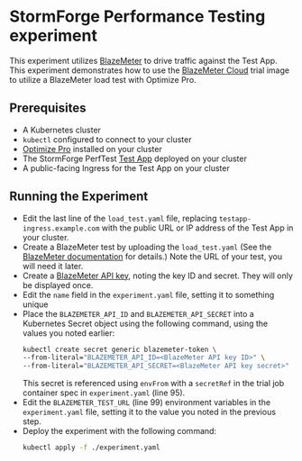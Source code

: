 # StormForge Performance Testing experiment

This experiment utilizes [BlazeMeter](https://www.blazemeter.com/) to drive traffic against the Test App.
This experiment demonstrates how to use the [BlazeMeter Cloud](https://github.com/thestormforge/optimize-trials/tree/main/blazemeter-cloud) trial image to utilize a BlazeMeter load test with Optimize Pro.

## Prerequisites

- A Kubernetes cluster
- `kubectl` configured to connect to your cluster
- [Optimize Pro](https://docs.stormforge.io/optimize-pro/getting-started/install/) installed on your cluster
- The StormForge PerfTest [Test App](../application/README.md) deployed on your cluster
- A public-facing Ingress for the Test App on your cluster

## Running the Experiment

- Edit the last line of the `load_test.yaml` file, replacing `testapp-ingress.example.com` with the public URL or IP address of the Test App in your cluster.
- Create a BlazeMeter test by uploading the `load_test.yaml` (See the [BlazeMeter documentation](https://guide.blazemeter.com/hc/en-us/articles/207387369) for details.) Note the URL of your test, you will need it later.
- Create a [BlazeMeter API key](https://guide.blazemeter.com/hc/en-us/articles/115002213289-BlazeMeter-API-keys--BlazeMeter-API-keys-), noting the key ID and secret. They will only be displayed once.
- Edit the `name` field in the `experiment.yaml` file, setting it to something unique
- Place the `BLAZEMETER_API_ID` and `BLAZEMETER_API_SECRET` into a Kubernetes Secret object using the following command, using the values you noted earlier:
  ```sh
  kubectl create secret generic blazemeter-token \
  --from-literal="BLAZEMETER_API_ID=<BlazeMeter API key ID>" \
  --from-literal="BLAZEMETER_API_SECRET=<BlazeMeter API key secret>"
  ```
  This secret is referenced using `envFrom` with a `secretRef` in the trial job container spec in `experiment.yaml` (line 95).
- Edit the `BLAZEMETER_TEST_URL` (line 99) environment variables in the `experiment.yaml` file, setting it to the value you noted in the previous step.
- Deploy the experiment with the following command:
  ```sh
  kubectl apply -f ./experiment.yaml
  ```